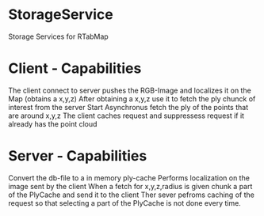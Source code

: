 # StorageService
Storage Services for RTabMap 

# Client - Capabilities
The client connect to server pushes the RGB-Image and localizes it on the Map (obtains a x,y,z)
After obtaining a x,y,z use it to fetch the ply chunck of interest from the server
Start Asynchronus fetch the ply of the points that are around x,y,z
The client caches request and suppressess request if it already has the point cloud 

# Server - Capabilities
Convert the db-file to a in memory ply-cache
Performs localization on the image sent by the client
When a fetch for x,y,z,radius is given chunk a part of the PlyCache and send it to the client
Ther sever pefroms caching of the request so that selecting a part of the PlyCache is not done every time.



